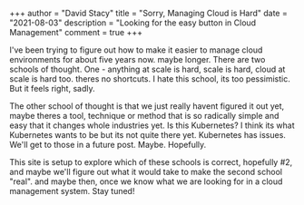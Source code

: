 +++
author = "David Stacy"
title = "Sorry, Managing Cloud is Hard"
date = "2021-08-03"
description = "Looking for the easy button in Cloud Management"
comment = true
+++

I've been trying to figure out how to make it easier to manage cloud environments for about five years now.  maybe longer.  There are two schools of thought.  One - anything at scale is hard, scale is hard, cloud at scale is hard too.  theres no shortcuts.  I hate this school, its too pessimistic.  But it feels right, sadly.

The other school of thought is that we just really havent figured it out yet, maybe theres a tool, technique or method that is so radically simple and easy that it changes whole industries yet.  Is this Kubernetes?  I think its what Kubernetes wants to be but its not quite there yet.  Kubernetes has issues.  We'll get to those in a future post.  Maybe.  Hopefully.

This site is setup to explore which of these schools is correct, hopefully #2, and maybe we'll figure out what it would take to make the second school "real". and maybe then, once we know what we are looking for in a cloud management system.  Stay tuned!
